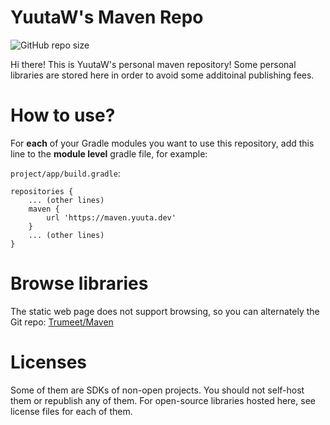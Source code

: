 # YuutaW's Maven Repo

![GitHub repo size](https://img.shields.io/github/repo-size/Trumeet/Maven.svg)

Hi there! This is YuutaW's personal maven repository! Some personal libraries are stored here in order to avoid some additoinal publishing fees.

# How to use?

For **each** of your Gradle modules you want to use this repository, add this line to the **module level** gradle file, for example:

`project/app/build.gradle`:

```grooxy
repositories {
    ... (other lines)
    maven {
        url 'https://maven.yuuta.dev'
    }
    ... (other lines)
}
```

# Browse libraries

The static web page does not support browsing, so you can alternately the Git repo: [Trumeet/Maven](https://github.com/Trumeet/Maven)

# Licenses

Some of them are SDKs of non-open projects. You should not self-host them or republish any of them. For open-source libraries hosted here, see license files for each of them.
